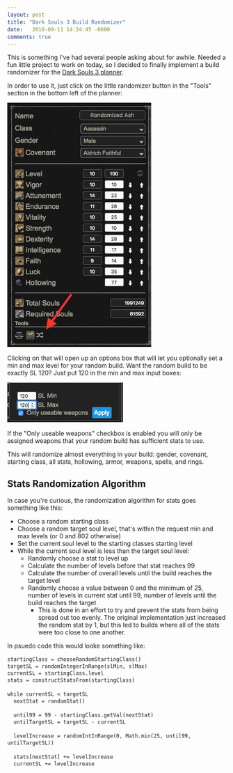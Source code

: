 ```yaml
---
layout: post
title: "Dark Souls 3 Build Randomizer"
date:   2016-09-11 14:24:45 -0600
comments: true
---
```


This is something I've had several people asking about for awhile. Needed a fun little project to work on today, so I decided to finally implement a build randomizer for the [Dark Souls 3 planner](https://mugenmonkey.com/darksouls3).

In order to use it, just click on the little randomizer button in the "Tools" section in the bottom left of the planner:

![Randomizer button](/assets/randomizer-button.png)

Clicking on that will open up an options box that will let you optionally set a min and max level for your random build. Want the random build to be exactly SL 120? Just put 120 in the min and max input boxes:

![Randomizer - SL120](/assets/sl120.png)

If the "Only useable weapons" checkbox is enabled you will only be assigned weapons that your random build has sufficient stats to use.

This will randomize almost everything in your build: gender, covenant, starting class, all stats, hollowing, armor, weapons, spells, and rings.

## Stats Randomization Algorithm

In case you're curious, the randomization algorithm for stats goes something like this:

- Choose a random starting class
- Choose a random target soul level, that's within the request min and max levels (or 0 and 802 otherwise)
- Set the current soul level to the starting classes starting level
- While the current soul level is less than the target soul level:
  - Randomly choose a stat to level up
  - Calculate the number of levels before that stat reaches 99
  - Calculate the number of overall levels until the build reaches the target level
  - Randomly choose a value between 0 and the minimum of 25, number of levels in current stat until 99, number of levels until the build reaches the target
    - This is done in an effort to try and prevent the stats from being spread out too evenly. The original implementation just increased the random stat by 1, but this led to builds where all of the stats were too close to one another.

In psuedo code this would looke something like:

```
startingClass = chooseRandomStartingClass()
targetSL = randomIntegerInRange(slMin, slMax)
currentSL = startingClass.level
stats = constructStatsFrom(startingClass)

while currentSL < targetSL
  nextStat = randomStat()

  until99 = 99 - startingClass.getVal(nextStat)
  untilTargetSL = targetSL - currentSL

  levelIncrease = randomIntInRange(0, Math.min(25, until99, untilTargetSL))

  stats[nextStat] += levelIncrease
  currentSL += levelIncrease
```
